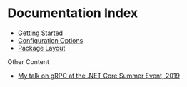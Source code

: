 # Documentation Index

- [Getting Started](gettingstarted)
- [Configuration Options](configuration)
- [Package Layout](projects)

Other Content

- [My talk on gRPC at the .NET Core Summer Event, 2019](talks/gRPC.pptx)